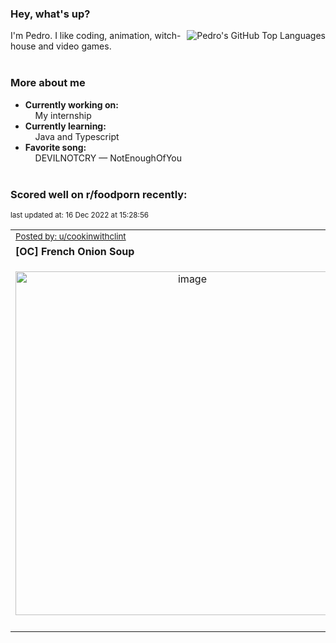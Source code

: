 ### Hey, what's up?
<img align="right" alt="Pedro's GitHub Top Languages" src="https://github-readme-stats.vercel.app/api/top-langs/?username=PedrosUsername&exclude_repo=HW2&layout=compact" />

I'm Pedro. I like coding, animation, witch-house and video games.<br><br>

### More about me
- **Currently working on:**  
&nbsp;&nbsp;&nbsp;&nbsp;My internship
- **Currently learning:**  
&nbsp;&nbsp;&nbsp;&nbsp;Java and Typescript
- **Favorite song:**  
&nbsp;&nbsp;&nbsp;&nbsp;DEVILNOTCRY — NotEnoughOfYou<br><br>

### Scored well on r/foodporn recently:

<p align="left"><sub>last updated at: 16 Dec 2022 at 15:28:56</sub></p>

|   |
| --- |
| <sub>[Posted by: u/cookinwithclint][source]</sub> |
| **[OC] French Onion Soup** | 
|<p align="center"> <img alt="image" src="https://i.redd.it/l257ht4fy36a1.jpg" width="550" /> </p>|
|   |

  



  
  
  
[linkedin]: https://linkedin.com/in/pedro-h-r-gomes-8a487b14a/
[gmail]: mailto:pilique11@gmail.com
[source]: https://reddit.com/r/FoodPorn/comments/zmli6s/oc_french_onion_soup/
[redditAPI]: https://www.reddit.com/dev/api/
